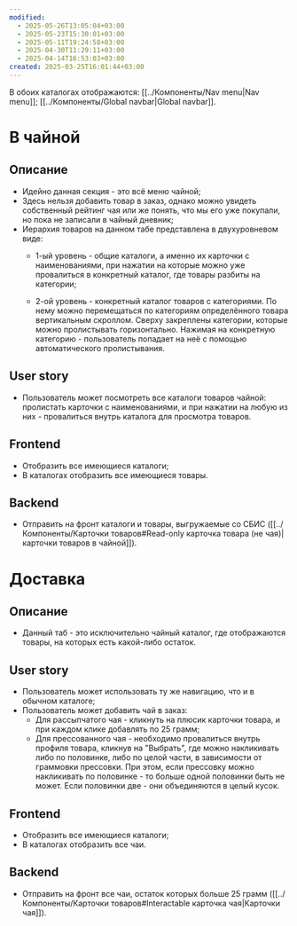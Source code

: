 ```yaml
---
modified:
  - 2025-05-26T13:05:04+03:00
  - 2025-05-23T15:30:01+03:00
  - 2025-05-11T19:24:58+03:00
  - 2025-04-30T11:29:11+03:00
  - 2025-04-14T16:53:03+03:00
created: 2025-03-25T16:01:44+03:00
---
```

В обоих каталогах отображаются:
[[../Компоненты/Nav menu|Nav menu]];
[[../Компоненты/Global navbar|Global navbar]].
# В чайной
## Описание
- Идейно данная секция - это всё меню чайной;
- Здесь нельзя добавить товар в заказ, однако можно увидеть собственный рейтинг чая или же понять, что мы его уже покупали, но пока не записали в чайный дневник;
- Иерархия товаров на данном табе представлена в двухуровневом виде:
	- 1-ый уровень - общие каталоги, а именно их карточки с наименованиями, при нажатии на которые можно уже провалиться в конкретный каталог, где товары разбиты на категории;

	- 2-ой уровень - конкретный каталог товаров с категориями. По нему можно перемещаться по категориям определённого товара вертикальным скроллом. Сверху закреплены категории, которые можно пролистывать горизонтально. Нажимая на конкретную категорию - пользователь попадает на неё с помощью автоматического пролистывания.
## User story
- Пользователь может посмотреть все каталоги товаров чайной: пролистать карточки с наименованиями, и при нажатии на любую из них - провалиться внутрь каталога для просмотра товаров.
## Frontend
- Отобразить все имеющиеся каталоги;
- В каталогах отобразить все имеющиеся товары.

## Backend
- Отправить на фронт каталоги и товары, выгружаемые со СБИС ([[../Компоненты/Карточки товаров#Read-only карточка товара (не чая)|карточки товаров в чайной]]).

# Доставка
## Описание
- Данный таб - это исключительно чайный каталог, где отображаются товары, на которых есть какой-либо остаток.
## User story
- Пользователь может использовать ту же навигацию, что и в обычном каталоге;
- Пользователь может добавить чай в заказ:
	- Для рассыпчатого чая - кликнуть на плюсик карточки товара, и при каждом клике добавлять по 25 грамм;
	- Для прессованного чая - необходимо провалиться внутрь профиля товара, кликнув на "Выбрать", где можно накликивать либо по половинке, либо по целой части, в зависимости от граммовки прессовки. При этом, если прессовку можно накликивать по половинке - то больше одной половинки быть не может. Если половинки две - они объединяются в целый кусок.
## Frontend
- Отобразить все имеющиеся каталоги;
- В каталогах отобразить все чаи.

## Backend
- Отправить на фронт все чаи, остаток которых больше 25 грамм ([[../Компоненты/Карточки товаров#Interactable карточка чая|Карточки чая]]).